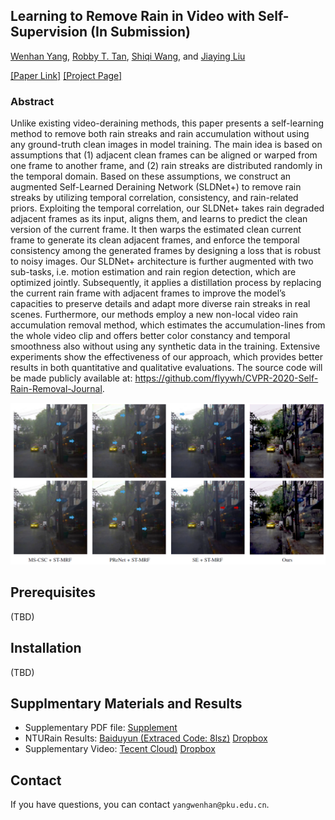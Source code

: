 ## Learning to Remove Rain in Video with Self-Supervision (In Submission)

[Wenhan Yang](https://flyywh.github.io/index.html), 
[Robby T. Tan](https://tanrobby.github.io/pub.html),
[Shiqi Wang](https://www.cs.cityu.edu.hk/~shiqwang/),
and [Jiaying Liu](http://www.icst.pku.edu.cn/struct/people/liujiaying.html) 

[[Paper Link]](http://39.96.165.147/Pub%20Files/2021/ywh_submission21_2.pdf)
[[Project Page]](https://github.com/flyywh/CVPR-2020-Self-Rain-Removal-Journal)

### Abstract

Unlike existing video-deraining methods, this paper presents a self-learning method to remove both rain streaks and rain accumulation without using any ground-truth clean images in model training. The main idea is based on assumptions that (1) adjacent clean frames can be aligned or warped from one frame to another frame, and (2) rain streaks are distributed randomly in the temporal domain. Based on these assumptions, we construct an augmented Self-Learned Deraining Network (SLDNet+) to remove rain streaks by utilizing temporal correlation, consistency, and rain-related priors. Exploiting the temporal correlation, our SLDNet+ takes rain degraded adjacent frames as its input, aligns them, and learns to predict the clean version of the current frame. It then warps the estimated clean current frame to generate its clean adjacent frames, and enforce the temporal consistency among the generated frames by designing a loss that is robust to noisy images. Our SLDNet+ architecture is further augmented with two sub-tasks, i.e. motion estimation and rain region detection, which are optimized jointly. Subsequently, it applies a distillation process by replacing the current rain frame with adjacent frames to improve the model’s capacities to preserve details and adapt more diverse rain streaks in real scenes. Furthermore, our methods employ a new non-local video rain accumulation removal method, which estimates the accumulation-lines from the whole video clip and offers better color constancy and temporal smoothness also without using any synthetic data in the training. Extensive experiments show the effectiveness of our approach, which provides better results in both quantitative and qualitative evaluations. The source code will be made publicly available at: https://github.com/flyywh/CVPR-2020-Self-Rain-Removal-Journal.

<img src="teaser/teaser_SLDNet+.png" > 

## Prerequisites
(TBD)

## Installation
(TBD)

## Supplmentary Materials and Results
- Supplementary PDF file: [Supplement](https://github.com/flyywh/CVPR-2020-Self-Rain-Removal-Journal/blob/main/pdf/TPAMI-Self-Video-Deraining-Sup-v2.pdf)
- NTURain Results: [Baiduyun (Extraced Code: 8lsz)](https://pan.baidu.com/s/1BzM2dxsc96ff8xQwXvfqRQ) [Dropbox](https://www.dropbox.com/sh/iahn70id0kbzjr9/AACrPkDOBHPS6vwbYMLuppHEa?dl=0)
- Supplementary Video: [Tecent Cloud)](https://share.weiyun.com/mW6UXuZp) [Dropbox](https://www.dropbox.com/s/w9p6rgxonuvktij/SLDNet_supplements_v1.mp4?dl=0)

## Contact
If you have questions, you can contact `yangwenhan@pku.edu.cn`.